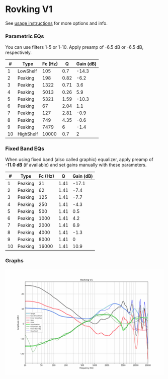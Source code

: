 # Rovking V1
See [usage instructions](https://github.com/jaakkopasanen/AutoEq#usage) for more options and info.

### Parametric EQs
You can use filters 1-5 or 1-10. Apply preamp of -6.5 dB or -6.5 dB, respectively.

|   # | Type      |   Fc (Hz) |    Q |   Gain (dB) |
|-----|-----------|-----------|------|-------------|
|   1 | LowShelf  |       105 | 0.7  |       -14.3 |
|   2 | Peaking   |       198 | 0.82 |        -6.2 |
|   3 | Peaking   |      1322 | 0.71 |         3.6 |
|   4 | Peaking   |      5013 | 0.26 |         5.9 |
|   5 | Peaking   |      5321 | 1.59 |       -10.3 |
|   6 | Peaking   |        67 | 2.04 |         1.1 |
|   7 | Peaking   |       127 | 2.81 |        -0.9 |
|   8 | Peaking   |       749 | 4.35 |        -0.6 |
|   9 | Peaking   |      7479 | 6    |        -1.4 |
|  10 | HighShelf |     10000 | 0.7  |         2   |

### Fixed Band EQs
When using fixed band (also called graphic) equalizer, apply preamp of **-11.0 dB** (if available) and set gains manually with these parameters.

|   # | Type    |   Fc (Hz) |    Q |   Gain (dB) |
|-----|---------|-----------|------|-------------|
|   1 | Peaking |        31 | 1.41 |       -17.1 |
|   2 | Peaking |        62 | 1.41 |        -7.4 |
|   3 | Peaking |       125 | 1.41 |        -7.7 |
|   4 | Peaking |       250 | 1.41 |        -4.3 |
|   5 | Peaking |       500 | 1.41 |         0.5 |
|   6 | Peaking |      1000 | 1.41 |         4.2 |
|   7 | Peaking |      2000 | 1.41 |         6.9 |
|   8 | Peaking |      4000 | 1.41 |        -1.3 |
|   9 | Peaking |      8000 | 1.41 |         0   |
|  10 | Peaking |     16000 | 1.41 |        10.9 |

### Graphs
![](./Rovking%20V1.png)

